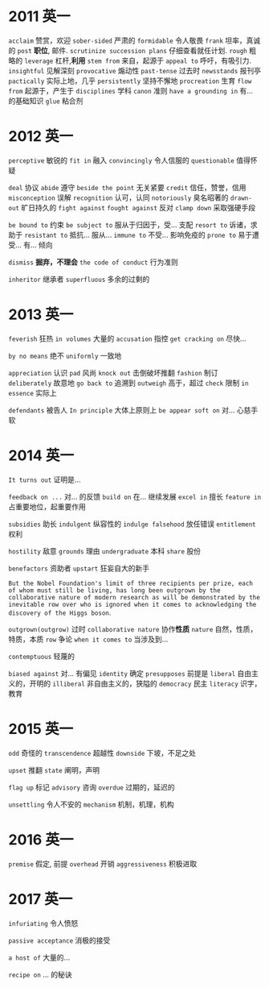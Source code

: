 
# 2011 英一

`acclaim` 赞赏，欢迎  `sober-sided` 严肃的
`formidable` 令人敬畏 
`frank` 坦率，真诚的 `post` **职位**, 邮件.
`scrutinize succession plans` 仔细查看就任计划.
`rough` 粗略的 `leverage` 杠杆,**利用**
`stem from` 来自，起源于
`appeal to` 呼吁，有吸引力.
`insightful` 见解深刻 `provocative` 煽动性
`past-tense` 过去时 `newsstands` 报刊亭 `pactically` 实际上地，几乎
`persistently` 坚持不懈地 `procreation` 生育
`flow from`  起源于，产生于
`disciplines` 学科 `canon` 准则 `have a grounding in` 有... 的基础知识
`glue` 粘合剂

# 2012 英一

`perceptive` 敏锐的 `fit in` 融入 `convincingly` 令人信服的
`questionable` 值得怀疑

`deal` 协议 `abide` 遵守 `beside the point` 无关紧要
`credit` 信任，赞誉，信用
`misconception` 误解 `recognition` 认可，认同
`notoriously` 臭名昭著的 `drawn-out` 旷日持久的
`fight against` `fought against` 反对
`clamp down` 采取强硬手段 

`be bound to` 约束
`be subject to` 服从于归因于，受... 支配
`resort to` 诉诸，求助于
`resistant to` 抵抗... 服从...
`immune to` 不受... 影响免疫的
`prone to` 易于遭受... 有... 倾向

`dismiss` **掘弃，不理会**
`the code of conduct` 行为准则

`inheritor` 继承者
`superfluous`  多余的过剩的

# 2013 英一

`feverish` 狂热
`in volumes` 大量的
`accusation` 指控 
`get cracking on` 尽快...

`by no means` 绝不
`uniformly` 一致地

`appreciation` 认识
`pad` 风尚
`knock out` 击倒破坏推翻
`fashion` 制订
`deliberately` 故意地
`go back to` 追溯到
`outweigh` 高于，超过
`check` 限制
`in essence` 实际上

`defendants` 被告人
`In principle` 大体上原则上
`be appear soft on` 对... 心慈手软

# 2014 英一

`It turns out` 证明是...

`feedback on ...` 对... 的反馈
`build on` 在... 继续发展
`excel in` 擅长
`feature in` 占重要地位，起重要作用


`subsidies` 助长
`indulgent` 纵容性的
`indulge falsehood` 放任错误
`entitlement` 权利

`hostility` 敌意
`grounds` 理由
`undergraduate` 本科
`share` 股份

`benefactors` 资助者 `upstart` 狂妄自大的新手

`But the Nobel Foundation's limit of three recipients per prize, each of whom must still be living, has long been outgrown by the collaborative nature of modern research as will be demonstrated by the inevitable row over who is ignored when it comes to acknowledging the discovery of the Higgs boson`.

`outgrown(outgrow)` 过时
`collaborative nature` 协作**性质** `nature` 自然，性质，特质，本质
`row` 争论 
`when it comes to` 当涉及到...

`contemptuous` 轻蔑的

`biased against` 对... 有偏见
`identity` 确定
`presupposes` 前提是
`liberal` 自由主义的，开明的
`illiberal` 非自由主义的，狭隘的
`democracy` 民主
`literacy` 识字，教育

# 2015 英一

`odd` 奇怪的
`transcendence` 超越性
`downside` 下坡，不足之处

`upset` 推翻
`state` 阐明，声明

`flag up` 标记
`advisory` 咨询
`overdue` 过期的，延迟的

`unsettling` 令人不安的
`mechanism`  机制，机理，机构

# 2016 英一

`premise` 假定, 前提
`overhead` 开销
`aggressiveness` 积极进取

# 2017 英一

`infuriating` 令人愤怒

`passive acceptance` 消极的接受

`a host of` 大量的...

`recipe on` ... 的秘诀


